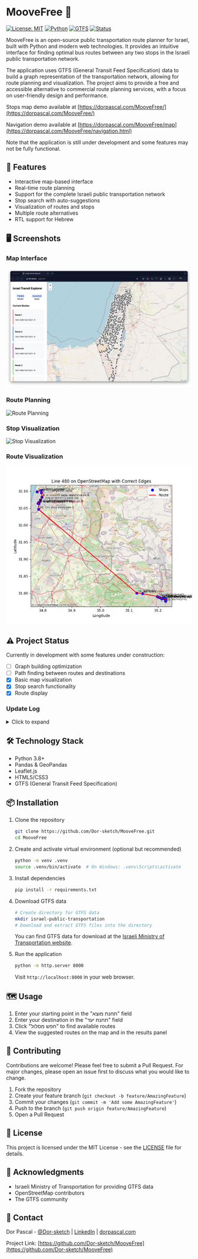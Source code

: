 # MooveFree 🚌

[![License: MIT](https://img.shields.io/badge/License-MIT-yellow.svg)](https://opensource.org/licenses/MIT)
[![Python](https://img.shields.io/badge/python-3.8+-blue.svg)](https://www.python.org/downloads/)
[![GTFS](https://img.shields.io/badge/GTFS-Realtime-green.svg)](https://gtfs.org/)
[![Status](https://img.shields.io/badge/status-in%20development-orange)](https://github.com/Dor-sketch/MooveFree)

MooveFree is an open-source public transportation route planner for Israel, built with Python and modern web technologies. It provides an intuitive interface for finding optimal bus routes between any two stops in the Israeli public transportation network.

The application uses GTFS (General Transit Feed Specification) data to build a graph representation of the transportation network, allowing for route planning and visualization. The project aims to provide a free and accessible alternative to commercial route planning services, with a focus on user-friendly design and performance.

Stops map demo available at [https://dorpascal.com/MooveFree/](https://dorpascal.com/MooveFree/)

Navigation demo available at [https://dorpascal.com/MooveFree/map](https://dorpascal.com/MooveFree/navigation.html)

Note that the application is still under development and some features may not be fully functional.

## 🌟 Features

- Interactive map-based interface
- Real-time route planning
- Support for the complete Israeli public transportation network
- Stop search with auto-suggestions
- Visualization of routes and stops
- Multiple route alternatives
- RTL support for Hebrew

## 🖥️ Screenshots

### Map Interface

![Map Interface](images/Screenshot1.png)

### Route Planning

![Route Planning](images/Screenshot5.png)

### Stop Visualization

![Stop Visualization](images/Screenshot3.png)

### Route Visualization

![Route Visualization](images/480.png)

## ⚠️ Project Status

Currently in development with some features under construction:

- [ ] Graph building optimization
- [ ] Path finding between routes and destinations
- [x] Basic map visualization
- [x] Stop search functionality
- [x] Route display

### Update Log

<details>
<summary>Click to expand</summary>

#### (2024-12-26) Implemented basic path finding algorithm (WIP)

The GTFS Trip Planner calculates optimal journeys between public transit stops. Here's a summary of how it works:

1. **Data Loading**:
   - Loads GTFS datasets (`stops`, `routes`, `trips`, `stop_times`) and caches them.
   - Builds a graph where nodes are stops and edges are transit or walking connections.

2. **Network Construction**:
   - Creates connections between stops using transit schedules.
   - Adds walking connections based on proximity (calculated using the Haversine formula).

3. **Journey Planning**:
   - Finds shortest paths between start and destination stops using `networkx`.
   - For each path, selects the best trips (transit or walking) based on departure and arrival times.

4. **Trip Optimization**:
   - Prioritizes trips with minimal travel and wait times.
   - Supports walking trips when transit options are unavailable.

5. **Output**:
   - Returns a list of optimized journeys with details on total travel time and walking distance.

The current implemntation is not yet functional and requires further testing and optimization. Future updates will focus on improving path finding performance and accuracy.

Visualization of sample of the cached network:

![Network Visualization](images/net-g.png)

Visualization of the network on a map:

![Network Map](images/net-map.png)

Output from the current implementation:

<details>
<summary>Click to expand</summary>

```bash
Starting GTFS Processing Example...
Loading GTFS data...
No cached network found, building network...

Building transit network...
Creating route catalog lookup...
Creating trip-route lookup...
Processing stop_times...
100%|██████████████████████████████████| 24222018/24222018 [01:02<00:00, 387942.48it/s]

Adding walking connections...

Analyzing walking connections...
Added 1235484 walking connections

Network statistics:
- Nodes (stops): 34,405
- Edges (connections): 629,479
- Routes: 7,061
- Direct connections: 1,258,943

Caching network for future use...
✓ Network cached successfully

Finding frequently served stops...

Busiest stops:
Stop 13103 (קניון עזריאלי/דרך מנחם בגין): served by 372 routes
Stop 13322 (המסגר/המלאכה): served by 309 routes
Stop 13358 (סמינר הקיבוצים/דרך נמיר): served by 269 routes
Stop 12898 (ת.רק''ל אהרונוביץ'/דרך ז'בוטינסקי): served by 259 routes
Stop 13120 (דרך זאב ז'בוטינסקי/מכון מור): served by 249 routes
Stop 14045 (חזון אי''ש/רבנו תם): served by 240 routes
Stop 13345 (חזון אי''ש/רבי עקיבא): served by 239 routes
Stop 12910 (דרך נמיר/יהודה המכבי): served by 231 routes
Stop 29432 (רבי עקיבא/גן ורשה): served by 231 routes
Stop 14043 (חזון אי''ש/האדמו''ר מגור): served by 230 routes

Searching for journeys...

Finding paths from 14043 to 13103 starting at 08:00:00
From: חזון אי''ש/האדמו''ר מגור to קניון עזריאלי/דרך מנחם בגין
Found 31 possible paths

Analyzing path 1/31:
Stops: 14043 (חזון אי''ש/האדמו''ר מגור) -> 13338 (חזון אי''ש/הרב יעקב לנדא) -> 15989 (צומת ניר גלים) -> 15988 (צומת נווה הרצוג) -> 38936 (קניון עזריאלי/כביש 20) -> 13103 (קניון עזריאלי/דרך מנחם בגין)

  Finding connection from חזון אי''ש/האדמו''ר מגור to חזון אי''ש/הרב יעקב לנדא after 08:00:00
  Found 54 possible routes: 16072, 35812, 2429, 33267, 35995, 10549, 6616, 10531, 10535, 17011, 35707, 17845, 33268, 10526, 16907, 11597, 19577, 8657, 8656, 35708, 2428, 11625, 16203, 6642, 11623, 16073, 15521, 8663, walking, 6588, 11598, 17007, 37655, 35822, 17226, 6610, 17155, 10525, 10532, 6601, 17154, 16909, 28403, 33269, 13668, 35693, 10536, 28402, 16908, 15035, 35696, 8665, 16204, 15522
  Walking option available: 08:00:00 -> 08:04:00

Searching for trips from 14043 to 13338 after 08:00:00
Looking at routes: {'16072', '35812', '2429', '33267', '35995', '10549', '6616', '10531', '10535', '17011', '35707', '17845', '33268', '10526', '16907', '11597', '19577', '8657', '8656', '35708', '2428', '11625', '16203', '6642', '11623', '16073', '15521', '8663', '6588', '11598', '17007', '37655', '35822', '17226', '6610', '17155', '10525', '10532', '28403', '17154', '16909', '33269', '6601', '13668', '35693', '10536', '28402', '16908', '15035', '35696', '8665', '16204', '15522'}
Found 8594 departures and 5967 arrivals
Found 4292 common trips between these stops
Found 1893 trips on requested routes
Trip 3016104_231224: Departs at 09:09:13, time diff from 08:00:00 is 69 minutes
Found better trip: Route 2428, 09:09:13 -> 09:10:08
...
```

</details>

</details>

## 🛠️ Technology Stack

- Python 3.8+
- Pandas & GeoPandas
- Leaflet.js
- HTML5/CSS3
- GTFS (General Transit Feed Specification)

## 📦 Installation

1. Clone the repository

    ```bash
    git clone https://github.com/Dor-sketch/MooveFree.git
    cd MooveFree
    ```

2. Create and activate virtual environment (optional but recommended)

    ```bash
    python -m venv .venv
    source .venv/bin/activate  # On Windows: .venv\Scripts\activate
    ```

3. Install dependencies

    ```bash
    pip install -r requirements.txt
    ```

4. Download GTFS data

    ```bash
    # Create directory for GTFS data
    mkdir israel-public-transportation
    # Download and extract GTFS files into the directory
    ```

    You can find GTFS data for download at the [Israeli Ministry of Transportation website]( https://gtfs.mot.gov.il/gtfsfiles).

5. Run the application

    ```bash
    python -m http.server 8000
    ```

    Visit `http://localhost:8000` in your web browser.

## 🗺️ Usage

1. Enter your starting point in the "תחנת מוצא" field
2. Enter your destination in the "תחנת יעד" field
3. Click "חפש מסלול" to find available routes
4. View the suggested routes on the map and in the results panel

## 🤝 Contributing

Contributions are welcome! Please feel free to submit a Pull Request. For major changes, please open an issue first to discuss what you would like to change.

1. Fork the repository
2. Create your feature branch (`git checkout -b feature/AmazingFeature`)
3. Commit your changes (`git commit -m 'Add some AmazingFeature'`)
4. Push to the branch (`git push origin feature/AmazingFeature`)
5. Open a Pull Request

## 📝 License

This project is licensed under the MIT License - see the [LICENSE](LICENSE) file for details.

## 🙏 Acknowledgments

- Israeli Ministry of Transportation for providing GTFS data
- OpenStreetMap contributors
- The GTFS community

## 📧 Contact

Dor Pascal - [@Dor-sketch](https://twitter.com/DorPascalLab) | [LinkedIn](https://www.linkedin.com/in/dor-pascal/) | [dorpascal.com](https://dorpascal.com)

Project Link: [https://github.com/Dor-sketch/MooveFree](https://github.com/Dor-sketch/MooveFree)
